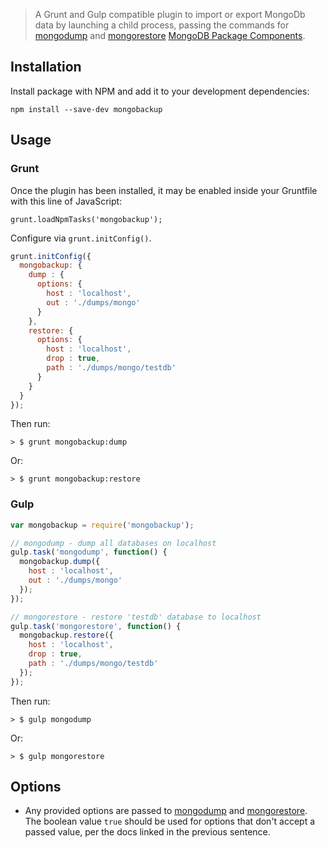 > A Grunt and Gulp compatible plugin to import or export MongoDb data by launching a child process, passing the commands for [mongodump](http://docs.mongodb.org/manual/reference/program/mongodump/) and [mongorestore](http://docs.mongodb.org/manual/reference/program/mongorestore/) [MongoDB Package Components](http://docs.mongodb.org/manual/reference/program/).

## Installation

Install package with NPM and add it to your development dependencies:

`npm install --save-dev mongobackup`

## Usage

### Grunt

Once the plugin has been installed, it may be enabled inside your Gruntfile with this line of JavaScript:

`grunt.loadNpmTasks('mongobackup');`

Configure via `grunt.initConfig()`.

```javascript
grunt.initConfig({
  mongobackup: {
    dump : {
      options: {
        host : 'localhost',
        out : './dumps/mongo'
      }
    },
    restore: {
      options: {
        host : 'localhost',
        drop : true,
        path : './dumps/mongo/testdb'
      }
    }
  }
});
```

Then run:

```
> $ grunt mongobackup:dump
```

Or:

```
> $ grunt mongobackup:restore
```

### Gulp

```javascript
var mongobackup = require('mongobackup');

// mongodump - dump all databases on localhost
gulp.task('mongodump', function() {
  mongobackup.dump({
    host : 'localhost',
    out : './dumps/mongo'
  });
});

// mongorestore - restore 'testdb' database to localhost
gulp.task('mongorestore', function() {
  mongobackup.restore({
    host : 'localhost',
    drop : true,
    path : './dumps/mongo/testdb'
  });
});
```

Then run:

```
> $ gulp mongodump
```

Or:

```
> $ gulp mongorestore
```


## Options

- Any provided options are passed to [mongodump](http://docs.mongodb.org/manual/reference/program/mongodump/) and [mongorestore](http://docs.mongodb.org/manual/reference/program/mongorestore/). The boolean value `true` should be used for options that don't accept a passed value, per the docs linked in the previous sentence.